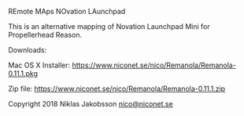 REmote MAps NOvation LAunchpad

This is an alternative mapping of Novation Launchpad Mini for Propellerhead Reason.

Downloads:

Mac OS X Installer:
https://www.niconet.se/nico/Remanola/Remanola-0.11.1.pkg

Zip file:
https://www.niconet.se/nico/Remanola/Remanola-0.11.1.zip

Copyright 2018 Niklas Jakobsson <nico@niconet.se>
